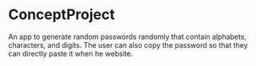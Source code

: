 # ConceptProject
An app to generate random passwords randomly that contain alphabets, characters, and digits. The user can also copy the password so that they can directly paste it when he website.
